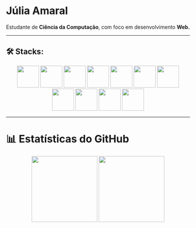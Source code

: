 # Júlia Amaral


Estudante de **Ciência da Computação**, com foco em desenvolvimento **Web.**

---

## 🛠️ Stacks:

<p align="center">
  <img src="https://skillicons.dev/icons?i=html" width="60" />
  <img src="https://skillicons.dev/icons?i=css" width="60" />
  <img src="https://skillicons.dev/icons?i=javascript" width="60" />
  <img src="https://skillicons.dev/icons?i=react" width="60" />
  <img src="https://skillicons.dev/icons?i=nextjs" width="60" />
  <img src="https://skillicons.dev/icons?i=tailwind" width="60" />
  <img src="https://skillicons.dev/icons?i=php" width="60" />
  <img src="https://skillicons.dev/icons?i=nodejs" width="60" />
  <img src="https://skillicons.dev/icons?i=cpp" width="60" />
  <img src="https://skillicons.dev/icons?i=git" width="60" />
  <img src="https://skillicons.dev/icons?i=vercel" width="60" />
</p>

---

# 📊 Estatísticas do GitHub

<div align="center">

<img height="180em" src="https://github-readme-stats.vercel.app/api?username=eujuliaamaral&show_icons=true&theme=tokyonight&custom_title=Júlia's%20GitHub%20Stats"/>
<img height="180em" src="https://github-readme-stats.vercel.app/api/top-langs/?username=eujuliaamaral&layout=compact&langs_count=8&theme=tokyonight"/>

</div>
